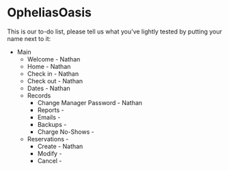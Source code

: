 # OpheliasOasis
This is our to-do list, please tell us what you've lightly tested by putting your name next to it:

- Main
  - Welcome - Nathan
  - Home - Nathan
  - Check in - Nathan
  - Check out - Nathan
  - Dates - Nathan
  - Records
    - Change Manager Password - Nathan
    - Reports - 
    - Emails - 
    - Backups - 
    - Charge No-Shows - 
  - Reservations - 
    - Create - Nathan
    - Modify - 
    - Cancel - 




